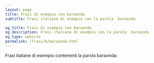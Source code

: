 ```yaml
---
layout: page
title: Frasi di esempio con baraonda 
subtitle: Frasi italiane di esempio con la parola  baraonda

og_title: Frasi di esempio con baraonda 
og_description: Frasi italiane di esempio con la parola  baraonda
og_type: website
permalink: /frasi/b/baraonda.html
---
```


Frasi italiane di esempio contenenti la parola baraonda:



